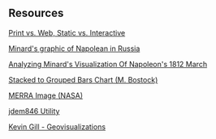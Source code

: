 ##  Resources

<!-- [google](https://www.google.com)--><!-- .element: target="_blank" data-preview-link -->

[Print vs. Web, Static vs. Interactive](https://infoactive.co/data-design/ch16.html)<!-- .element: target="_blank" data-preview-link -->

[Minard's graphic of Napolean in Russia](https://www.edwardtufte.com/tufte/minard)<!-- .element: target="_blank" data-preview-link -->

[Analyzing Minard's Visualization Of Napoleon's 1812 March](https://robots.thoughtbot.com/analyzing-minards-visualization-of-napoleons-1812-march)<!-- .element: target="_blank" data-preview-link -->

[Stacked to Grouped Bars Chart (M. Bostock)](http://bl.ocks.org/mbostock/3943967)<!-- .element: target="_blank" data-preview-link -->

[MERRA Image (NASA)](https://www.flickr.com/photos/gsfc/4662884851/)<!-- .element: target="_blank" data-preview-link -->

[jdem846 Utility](https://code.google.com/archive/p/jdem846/)<!-- .element: target="_blank" data-preview-link -->

[Kevin Gill - Geovisualizations](https://www.flickr.com/photos/kevinmgill/)<!-- .element: target="_blank" data-preview-link -->

<!-- Go into new slide after line 25. -->
